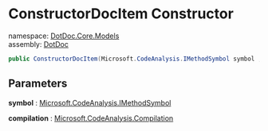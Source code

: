﻿# ConstructorDocItem Constructor

namespace: [DotDoc\.Core\.Models](../../DotDoc.Core.Models.md)<br />
assembly: [DotDoc](../../../DotDoc.md)



```csharp
public ConstructorDocItem(Microsoft.CodeAnalysis.IMethodSymbol symbol ,Microsoft.CodeAnalysis.Compilation compilation);
```

## Parameters

__symbol__ : [Microsoft\.CodeAnalysis\.IMethodSymbol](https://docs.microsoft.com/dotnet/api/Microsoft.CodeAnalysis.IMethodSymbol)



__compilation__ : [Microsoft\.CodeAnalysis\.Compilation](https://docs.microsoft.com/dotnet/api/Microsoft.CodeAnalysis.Compilation)



